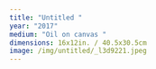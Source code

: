 ```yaml
---
title: "Untitled "
year: "2017"
medium: "Oil on canvas "
dimensions: 16x12in. / 40.5x30.5cm
image: /img/untitled/_l3d9221.jpeg
---
```




